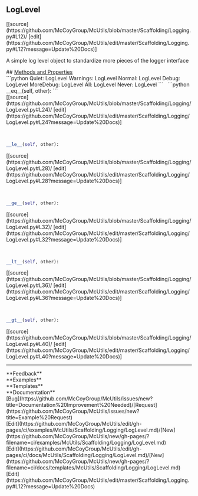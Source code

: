 ## <a id="McUtils.Scaffolding.Logging.LogLevel">LogLevel</a> 

<div class="docs-source-link" markdown="1">
[[source](https://github.com/McCoyGroup/McUtils/blob/master/Scaffolding/Logging.py#L12)/
[edit](https://github.com/McCoyGroup/McUtils/edit/master/Scaffolding/Logging.py#L12?message=Update%20Docs)]
</div>

A simple log level object to standardize more pieces of the logger interface







<div class="collapsible-section">
 <div class="collapsible-section collapsible-section-header" markdown="1">
## <a class="collapse-link" data-toggle="collapse" href="#methods" markdown="1"> Methods and Properties</a> <a class="float-right" data-toggle="collapse" href="#methods"><i class="fa fa-chevron-down"></i></a>
 </div>
 <div class="collapsible-section collapsible-section-body collapse show" id="methods" markdown="1">
 ```python
Quiet: LogLevel
Warnings: LogLevel
Normal: LogLevel
Debug: LogLevel
MoreDebug: LogLevel
All: LogLevel
Never: LogLevel
```
<a id="McUtils.Scaffolding.Logging.LogLevel.__eq__" class="docs-object-method">&nbsp;</a> 
```python
__eq__(self, other): 
```
<div class="docs-source-link" markdown="1">
[[source](https://github.com/McCoyGroup/McUtils/blob/master/Scaffolding/Logging/LogLevel.py#L24)/
[edit](https://github.com/McCoyGroup/McUtils/edit/master/Scaffolding/Logging/LogLevel.py#L24?message=Update%20Docs)]
</div>


<a id="McUtils.Scaffolding.Logging.LogLevel.__le__" class="docs-object-method">&nbsp;</a> 
```python
__le__(self, other): 
```
<div class="docs-source-link" markdown="1">
[[source](https://github.com/McCoyGroup/McUtils/blob/master/Scaffolding/Logging/LogLevel.py#L28)/
[edit](https://github.com/McCoyGroup/McUtils/edit/master/Scaffolding/Logging/LogLevel.py#L28?message=Update%20Docs)]
</div>


<a id="McUtils.Scaffolding.Logging.LogLevel.__ge__" class="docs-object-method">&nbsp;</a> 
```python
__ge__(self, other): 
```
<div class="docs-source-link" markdown="1">
[[source](https://github.com/McCoyGroup/McUtils/blob/master/Scaffolding/Logging/LogLevel.py#L32)/
[edit](https://github.com/McCoyGroup/McUtils/edit/master/Scaffolding/Logging/LogLevel.py#L32?message=Update%20Docs)]
</div>


<a id="McUtils.Scaffolding.Logging.LogLevel.__lt__" class="docs-object-method">&nbsp;</a> 
```python
__lt__(self, other): 
```
<div class="docs-source-link" markdown="1">
[[source](https://github.com/McCoyGroup/McUtils/blob/master/Scaffolding/Logging/LogLevel.py#L36)/
[edit](https://github.com/McCoyGroup/McUtils/edit/master/Scaffolding/Logging/LogLevel.py#L36?message=Update%20Docs)]
</div>


<a id="McUtils.Scaffolding.Logging.LogLevel.__gt__" class="docs-object-method">&nbsp;</a> 
```python
__gt__(self, other): 
```
<div class="docs-source-link" markdown="1">
[[source](https://github.com/McCoyGroup/McUtils/blob/master/Scaffolding/Logging/LogLevel.py#L40)/
[edit](https://github.com/McCoyGroup/McUtils/edit/master/Scaffolding/Logging/LogLevel.py#L40?message=Update%20Docs)]
</div>



 </div>
</div>












---


<div markdown="1" class="text-secondary">
<div class="container">
  <div class="row">
   <div class="col" markdown="1">
**Feedback**   
</div>
   <div class="col" markdown="1">
**Examples**   
</div>
   <div class="col" markdown="1">
**Templates**   
</div>
   <div class="col" markdown="1">
**Documentation**   
</div>
   <div class="col" markdown="1">
   
</div>
   <div class="col" markdown="1">
   
</div>
   <div class="col" markdown="1">
   
</div>
</div>
  <div class="row">
   <div class="col" markdown="1">
[Bug](https://github.com/McCoyGroup/McUtils/issues/new?title=Documentation%20Improvement%20Needed)/[Request](https://github.com/McCoyGroup/McUtils/issues/new?title=Example%20Request)   
</div>
   <div class="col" markdown="1">
[Edit](https://github.com/McCoyGroup/McUtils/edit/gh-pages/ci/examples/McUtils/Scaffolding/Logging/LogLevel.md)/[New](https://github.com/McCoyGroup/McUtils/new/gh-pages/?filename=ci/examples/McUtils/Scaffolding/Logging/LogLevel.md)   
</div>
   <div class="col" markdown="1">
[Edit](https://github.com/McCoyGroup/McUtils/edit/gh-pages/ci/docs/McUtils/Scaffolding/Logging/LogLevel.md)/[New](https://github.com/McCoyGroup/McUtils/new/gh-pages/?filename=ci/docs/templates/McUtils/Scaffolding/Logging/LogLevel.md)   
</div>
   <div class="col" markdown="1">
[Edit](https://github.com/McCoyGroup/McUtils/edit/master/Scaffolding/Logging.py#L12?message=Update%20Docs)   
</div>
   <div class="col" markdown="1">
   
</div>
   <div class="col" markdown="1">
   
</div>
   <div class="col" markdown="1">
   
</div>
</div>
</div>
</div>